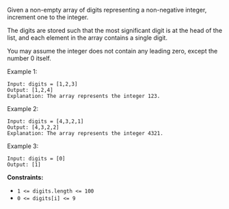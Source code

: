 Given a non-empty array of digits representing a non-negative integer, increment one to the integer.

The digits are stored such that the most significant digit is at the head of the list, and each element in the array contains a single digit.

You may assume the integer does not contain any leading zero, except the number 0 itself.

Example 1:
```
Input: digits = [1,2,3]
Output: [1,2,4]
Explanation: The array represents the integer 123.
```
Example 2:
```
Input: digits = [4,3,2,1]
Output: [4,3,2,2]
Explanation: The array represents the integer 4321.
```
Example 3:
```
Input: digits = [0]
Output: [1]
```
 
**Constraints:**

* `1 <= digits.length <= 100`
* `0 <= digits[i] <= 9`